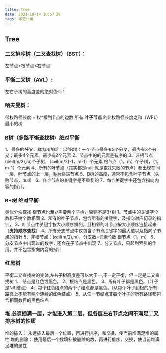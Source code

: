 ```yaml
---
title: Tree
date: 2021-10-14 10:57:39
tags: 学无止境
---
```


## Tree

### 二叉排序树（二叉查找树）（BST）：
左节点<根节点<右节点 

### 平衡二叉树（AVL）:
左右子树的高度差的绝对值<=1

### 哈夫曼树：
带权路径长度 = 权*根到节点的边数
所有 **叶子节点** 的带权路径长度之和（WPL）最小的树

### B树（多路平衡查找树）绝对平衡
1、最多的**分叉**，称为树的阶：5阶B树：一个节点最多有5个分叉，最少有3个分叉；最多4个元素。最少有2个元素
2、节点中的的元素是有序的
3、非根节点(ceil(m/2),m)个子树，（ceil(m/2)-1，m-1）个元素
   根节点（1，m）个子树，（1，m-1）个元素
4、所有的叶节点（其实都是null,就是查找失败的节点）都出现在同一层，叶节点的上一层，称为终端节点
5、B树的高度，通常不包含叶子节点（失败节点，null）
6、各个节点的关键字是不重复的
7、每个关键字中还包含指向内容的指针。

### B+树 绝对平衡
类似分块查找
根节点也至少需要两个子树，否则不是B+树
1、节点中的关键字个数和子树个数相同
2、所有的叶子节点，包含所有的关键字，及指向对应记录的指针，
3、叶节点中关键字按大小顺序排列，且相邻的叶节点按大小顺序链接起来（**支持顺序查找**）
4、所有分支节点中仅包含子节点关键字的最大值以及指向子节点的指针
5、非根节点：(ceil(m/2),m)，分支数=元素个数
   根节点（1，m）
6、分支节点中出现过的数字，还会在子节点中出现
7、分支节点，只起到索引的作用。并不包含指向内容的指针

### 红黑树
平衡二叉查找树的变体,左右子树高度差可以大于一,不一定平衡，但一定是二叉查找树
1、 结点是红色或黑色。 
2、根结点是黑色。 
3、所有叶子都是黑色。（叶子是NIL结点）
4、每个红色结点的两个子结点都是黑色。（从每个叶子到根的所有路径上不能有两个连续的红色结点）
5、从任一节结点其每个叶子的所有路径都包含相同数目的黑色结点

### 堆 必须插满一层，才能进入第二层，但各层左右节点之间不满足二叉排序树的性质
堆的插入：
永远插入最后一个位置，再进行排序，和交换，使当前堆满足堆的属性
堆的删除：
使用最后一个数填补被删除的数，再进行排序，交换，使当前堆满足堆的属性
